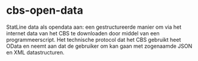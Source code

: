 # cbs-open-data
StatLine data als opendata aan: een gestructureerde manier om via het internet data van het CBS te downloaden door middel van een programmeerscript. Het technische protocol dat het CBS gebruikt heet OData en neemt aan dat de gebruiker om kan gaan met zogenaamde JSON en XML datastructuren.
